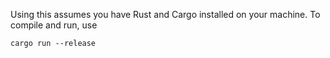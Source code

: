 Using this assumes you have Rust and Cargo installed on your machine. To compile and run, use
```
cargo run --release
```
